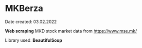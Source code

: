 # MKBerza

Date created: 03.02.2022

**Web scraping** MKD stock market data from https://www.mse.mk/

Library used: **BeautifulSoup**
